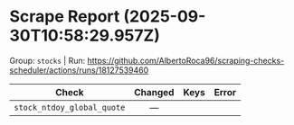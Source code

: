 # Scrape Report (2025-09-30T10:58:29.957Z)

Group: `stocks`  |  Run: https://github.com/AlbertoRoca96/scraping-checks-scheduler/actions/runs/18127539460

| Check | Changed | Keys | Error |
|---|:---:|:--|:--|
| `stock_ntdoy_global_quote` | — |  |  |
